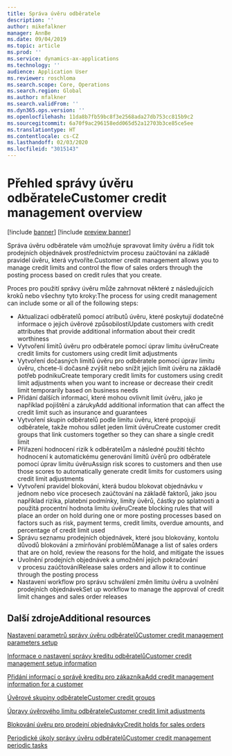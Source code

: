 ```yaml
---
title: Správa úvěru odběratele
description: ''
author: mikefalkner
manager: AnnBe
ms.date: 09/04/2019
ms.topic: article
ms.prod: ''
ms.service: dynamics-ax-applications
ms.technology: ''
audience: Application User
ms.reviewer: roschloma
ms.search.scope: Core, Operations
ms.search.region: Global
ms.author: mfalkner
ms.search.validFrom: ''
ms.dyn365.ops.version: ''
ms.openlocfilehash: 11da8b7fb59bc8f3e2568ada27db753cc815b9c2
ms.sourcegitcommit: 6a70f9ac296158edd065d52a12703b3ce85ce5ee
ms.translationtype: HT
ms.contentlocale: cs-CZ
ms.lasthandoff: 02/03/2020
ms.locfileid: "3015143"
---
```

# <a name="customer-credit-management-overview"></a><span data-ttu-id="3cdc7-102">Přehled správy úvěru odběratele</span><span class="sxs-lookup"><span data-stu-id="3cdc7-102">Customer credit management overview</span></span>

[!include [banner](../includes/banner.md)]
[!include [preview banner](../includes/preview-banner.md)]

<span data-ttu-id="3cdc7-103">Správa úvěru odběratele vám umožňuje spravovat limity úvěru a řídit tok prodejních objednávek prostřednictvím procesu zaúčtování na základě pravidel úvěru, která vytvoříte.</span><span class="sxs-lookup"><span data-stu-id="3cdc7-103">Customer credit management allows you to manage credit limits and control the flow of sales orders through the posting process based on credit rules that you create.</span></span> 

<span data-ttu-id="3cdc7-104">Proces pro použití správy úvěru může zahrnovat některé z následujících kroků nebo všechny tyto kroky:</span><span class="sxs-lookup"><span data-stu-id="3cdc7-104">The process for using credit management can include some or all of the following steps:</span></span>
- <span data-ttu-id="3cdc7-105">Aktualizaci odběratelů pomocí atributů úvěru, které poskytují dodatečné informace o jejich úvěrové způsobilosti</span><span class="sxs-lookup"><span data-stu-id="3cdc7-105">Update customers with credit attributes that provide additional information about their credit worthiness</span></span> 
- <span data-ttu-id="3cdc7-106">Vytvoření limitů úvěru pro odběratele pomocí úprav limitu úvěru</span><span class="sxs-lookup"><span data-stu-id="3cdc7-106">Create credit limits for customers using credit limit adjustments</span></span>
- <span data-ttu-id="3cdc7-107">Vytvoření dočasných limitů úvěru pro odběratele pomocí úprav limitu úvěru, chcete-li dočasně zvýšit nebo snížit jejich limit úvěru na základě potřeb podniku</span><span class="sxs-lookup"><span data-stu-id="3cdc7-107">Create temporary credit limits for customers using credit limit adjustments when you want to increase or decrease their credit limit temporarily based on business needs</span></span>
- <span data-ttu-id="3cdc7-108">Přidání dalších informací, které mohou ovlivnit limit úvěru, jako je například pojištění a záruky</span><span class="sxs-lookup"><span data-stu-id="3cdc7-108">Add additional information that can affect the credit limit such as insurance and guarantees</span></span>
- <span data-ttu-id="3cdc7-109">Vytvoření skupin odběratelů podle limitu úvěru, které propojují odběratele, takže mohou sdílet jeden limit úvěru</span><span class="sxs-lookup"><span data-stu-id="3cdc7-109">Create customer credit groups that link customers together so they can share a single credit limit</span></span>
- <span data-ttu-id="3cdc7-110">Přiřazení hodnocení rizik k odběratelům a následné použití těchto hodnocení k automatickému generování limitů úvěrů pro odběratele pomocí úprav limitu úvěru</span><span class="sxs-lookup"><span data-stu-id="3cdc7-110">Assign risk scores to customers and then use those scores to automatically generate credit limits for customers using credit limit adjustments</span></span>
- <span data-ttu-id="3cdc7-111">Vytvoření pravidel blokování, která budou blokovat objednávku v jednom nebo více procesech zaúčtování na základě faktorů, jako jsou například rizika, platební podmínky, limity úvěrů, částky po splatnosti a použitá procentní hodnota limitu úvěru</span><span class="sxs-lookup"><span data-stu-id="3cdc7-111">Create blocking rules that will place an order on hold during one or more posting processes based on factors such as risk, payment terms, credit limits, overdue amounts, and percentage of credit limit used</span></span>
- <span data-ttu-id="3cdc7-112">Správu seznamu prodejních objednávek, které jsou blokovány, kontolu důvodů blokování a zmírňování problémů</span><span class="sxs-lookup"><span data-stu-id="3cdc7-112">Manage a list of sales orders that are on hold, review the reasons for the hold, and mitigate the issues</span></span>
- <span data-ttu-id="3cdc7-113">Uvolnění prodejních objednávek a umožnění jejich pokračování v procesu zaúčtování</span><span class="sxs-lookup"><span data-stu-id="3cdc7-113">Release sales orders and allow it to continue through the posting process</span></span>
- <span data-ttu-id="3cdc7-114">Nastavení workflow pro správu schválení změn limitu úvěru a uvolnění prodejních objednávek</span><span class="sxs-lookup"><span data-stu-id="3cdc7-114">Set up workflow to manage the approval of credit limit changes and sales order releases</span></span>


<a name="additional-resources"></a><span data-ttu-id="3cdc7-115">Další zdroje</span><span class="sxs-lookup"><span data-stu-id="3cdc7-115">Additional resources</span></span>
--------
[<span data-ttu-id="3cdc7-116">Nastavení parametrů správy úvěru odběratelů</span><span class="sxs-lookup"><span data-stu-id="3cdc7-116">Customer credit management parameters setup</span></span>](./cm-credit-mgmt-setup.md)

[<span data-ttu-id="3cdc7-117">Informace o nastavení správy kreditu odběratelů</span><span class="sxs-lookup"><span data-stu-id="3cdc7-117">Customer credit management setup information</span></span>](./cm-setup-information.md)

[<span data-ttu-id="3cdc7-118">Přidání informací o správě kreditu pro zákazníka</span><span class="sxs-lookup"><span data-stu-id="3cdc7-118">Add credit management information for a customer</span></span>](./cm-add-credit-mgmt-information-customer.md)

[<span data-ttu-id="3cdc7-119">Úvěrové skupiny odběratele</span><span class="sxs-lookup"><span data-stu-id="3cdc7-119">Customer credit groups</span></span>](./cm-customer-credit-groups.md)

[<span data-ttu-id="3cdc7-120">Úpravy úvěrového limitu odběratele</span><span class="sxs-lookup"><span data-stu-id="3cdc7-120">Customer credit limit adjustments</span></span>](./cm-credit-limit-adjustments.md)

[<span data-ttu-id="3cdc7-121">Blokování úvěru pro prodejní objednávky</span><span class="sxs-lookup"><span data-stu-id="3cdc7-121">Credit holds for sales orders</span></span>](./cm-sales-order-credit-holds.md)

[<span data-ttu-id="3cdc7-122">Periodické úkoly správy úvěru odběratelů</span><span class="sxs-lookup"><span data-stu-id="3cdc7-122">Customer credit management periodic tasks</span></span>](./cm-periodic-tasks.md)


